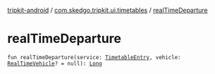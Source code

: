 [tripkit-android](../index.md) / [com.skedgo.tripkit.ui.timetables](index.md) / [realTimeDeparture](./real-time-departure.md)

# realTimeDeparture

`fun realTimeDeparture(service: `[`TimetableEntry`](../com.skedgo.tripkit.ui.model/-timetable-entry/index.md)`, vehicle: `[`RealTimeVehicle`](../skedgo.tripkit.routing/-real-time-vehicle/index.md)`? = null): `[`Long`](https://kotlinlang.org/api/latest/jvm/stdlib/kotlin/-long/index.html)